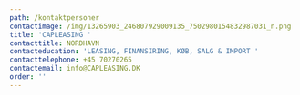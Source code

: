 ```yaml
---
path: /kontaktpersoner
contactimage: /img/13265903_246807929009135_7502980154832987031_n.png
title: 'CAPLEASING '
contacttitle: NORDHAVN
contacteducation: 'LEASING, FINANSIRING, KØB, SALG & IMPORT '
contacttelephone: +45 70270265
contactemail: info@CAPLEASING.DK
order: ''
---
```



